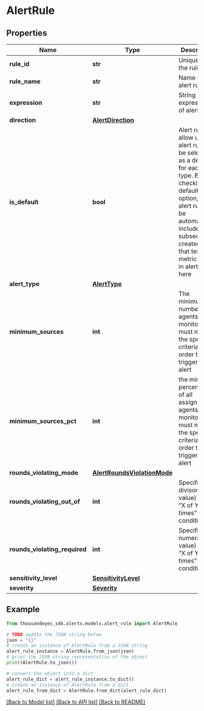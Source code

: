 # AlertRule


## Properties

Name | Type | Description | Notes
------------ | ------------- | ------------- | -------------
**rule_id** | **str** | Unique ID of the rule. | [optional] [readonly] 
**rule_name** | **str** | Name of the alert rule | [optional] [readonly] 
**expression** | **str** | String expression of alert rule | [optional] [readonly] 
**direction** | [**AlertDirection**](AlertDirection.md) |  | [optional] 
**is_default** | **bool** | Alert rules allow up to 1 alert rule to be selected as a default for each type. By checking the default option, this alert rule will be automatically included on subsequently created tests that test a metric used in alerting here | [optional] [readonly] 
**alert_type** | [**AlertType**](AlertType.md) |  | [optional] 
**minimum_sources** | **int** | The minimum number of agents or monitors that must meet the specified criteria in order to trigger the alert | [optional] [readonly] 
**minimum_sources_pct** | **int** | the minimum percentage of all assigned agents or monitors that must meet the specified criteria in order to trigger the alert | [optional] [readonly] 
**rounds_violating_mode** | [**AlertRoundsViolationMode**](AlertRoundsViolationMode.md) |  | [optional] 
**rounds_violating_out_of** | **int** | Specifies the divisor (y value) for the “X of Y times” condition. | [optional] [readonly] 
**rounds_violating_required** | **int** | Specifies the numerator (x value) for the “X of Y times” condition | [optional] [readonly] 
**sensitivity_level** | [**SensitivityLevel**](SensitivityLevel.md) |  | [optional] 
**severity** | [**Severity**](Severity.md) |  | [optional] 

## Example

```python
from thousandeyes_sdk.alerts.models.alert_rule import AlertRule

# TODO update the JSON string below
json = "{}"
# create an instance of AlertRule from a JSON string
alert_rule_instance = AlertRule.from_json(json)
# print the JSON string representation of the object
print(AlertRule.to_json())

# convert the object into a dict
alert_rule_dict = alert_rule_instance.to_dict()
# create an instance of AlertRule from a dict
alert_rule_from_dict = AlertRule.from_dict(alert_rule_dict)
```
[[Back to Model list]](../README.md#documentation-for-models) [[Back to API list]](../README.md#documentation-for-api-endpoints) [[Back to README]](../README.md)


